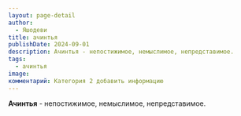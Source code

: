 ```yaml
---
layout: page-detail
author:
  - Яшодеви
title: ачинтья
publishDate: 2024-09-01
description: Ачинтья - непостижимое, немыслимое, непредставимое.
tags:
  - ачинтья
image: 
комментарий: Категория 2 добавить информацию
---
```

**Ачинтья** - непостижимое, немыслимое, непредставимое.

